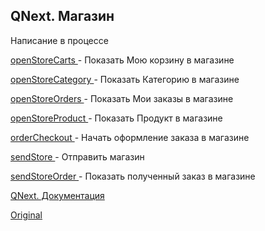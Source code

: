 ## QNext. Магазин

Написание в процессе









[openStoreCarts ](/docs-test/reactions/openstorecarts)- Показать Мою корзину в магазине

[openStoreCategory ](/docs-test/reactions/openstorecategory)- Показать Категорию в магазине

[openStoreOrders ](/docs-test/reactions/openstoreorders)- Показать Мои заказы в магазине

[openStoreProduct ](/docs-test/reactions/openstoreproduct)- Показать Продукт в магазине

[orderCheckout ](/docs-test/reactions/ordercheckout)- Начать оформление заказа в магазине

[sendStore ](/docs-test/reactions/sendstore)- Отправить магазин

[sendStoreOrder ](/docs-test/reactions/sendstoreorder)- Показать полученный заказ в магазине



[QNext. Документация](/docs-test/)
  
[Original](https://telegra.ph/QNext-admin-stores-about-05-09)